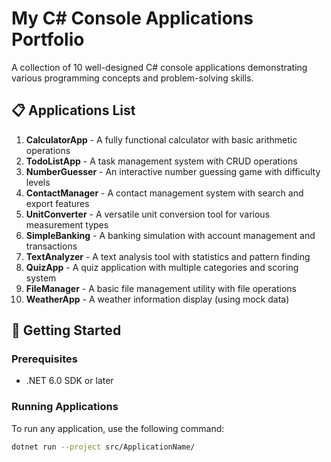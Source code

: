 # My C# Console Applications Portfolio

A collection of 10 well-designed C# console applications demonstrating various programming concepts and problem-solving skills.

## 📋 Applications List

1. **CalculatorApp** - A fully functional calculator with basic arithmetic operations
2. **TodoListApp** - A task management system with CRUD operations
3. **NumberGuesser** - An interactive number guessing game with difficulty levels
4. **ContactManager** - A contact management system with search and export features
5. **UnitConverter** - A versatile unit conversion tool for various measurement types
6. **SimpleBanking** - A banking simulation with account management and transactions
7. **TextAnalyzer** - A text analysis tool with statistics and pattern finding
8. **QuizApp** - A quiz application with multiple categories and scoring system
9. **FileManager** - A basic file management utility with file operations
10. **WeatherApp** - A weather information display (using mock data)

## 🚀 Getting Started

### Prerequisites
- .NET 6.0 SDK or later

### Running Applications

To run any application, use the following command:

```bash
dotnet run --project src/ApplicationName/
